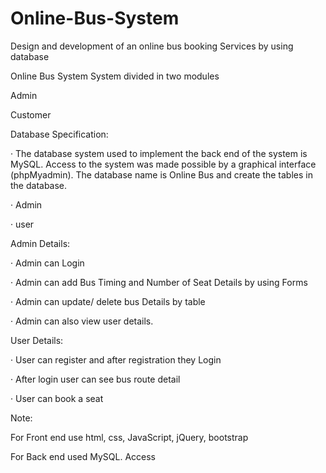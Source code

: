 # Online-Bus-System
Design and development of an online bus booking Services by using database

Online Bus System System divided in two modules

Admin

Customer

Database Specification:

· The database system used to implement the back end of the system is MySQL. Access to the system was made possible by a graphical interface (phpMyadmin). The database name is Online Bus and create the tables in the database.

· Admin

· user

Admin Details:

· Admin can Login

· Admin can add Bus Timing and Number of Seat Details by using Forms

· Admin can update/ delete bus Details by table

· Admin can also view user details.

User Details:

· User can register and after registration they Login

· After login user can see bus route detail

· User can book a seat

Note:

For Front end use html, css, JavaScript, jQuery, bootstrap

For Back end used MySQL. Access
